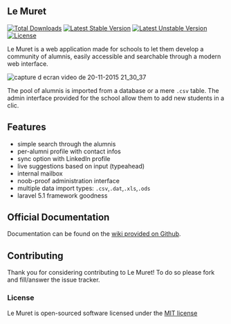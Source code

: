 ## Le Muret

[![Total Downloads](https://poser.pugx.org/rigelk/lemuret/d/total.svg)](https://packagist.org/packages/rigelk/lemuret)
[![Latest Stable Version](https://poser.pugx.org/rigelk/lemuret/v/stable.svg)](https://packagist.org/packages/rigelk/lemuret)
[![Latest Unstable Version](https://poser.pugx.org/rigelk/lemuret/v/unstable.svg)](https://packagist.org/packages/rigelk/lemuret)
[![License](https://poser.pugx.org/rigelk/lemuret/license.svg)](https://packagist.org/packages/rigelk/lemuret)

Le Muret is a web application made for schools to let them develop a community of alumnis, easily accessible and searchable through a modern web interface.

![capture d ecran video de 20-11-2015 21_30_37](https://cloud.githubusercontent.com/assets/6329880/11312414/301179a2-8fd6-11e5-8f53-1545ee2dbe54.gif)

The pool of alumnis is imported from a database or a mere `.csv` table. The admin interface provided for the school allow them to add new students in a clic.

## Features

- simple search through the alumnis
- per-alumni profile with contact infos
- sync option with LinkedIn profile
- live suggestions based on input (typeahead)
- internal mailbox
- noob-proof administration interface
- multiple data import types: `.csv`,`.dat`,`.xls`,`.ods` 
- laravel 5.1 framework goodness

## Official Documentation

Documentation can be found on the [wiki provided on Github](https://github.com/rigelk/lemuret/wiki).

## Contributing

Thank you for considering contributing to Le Muret! To do so please fork and fill/answer the issue tracker.

### License

Le Muret is open-sourced software licensed under the [MIT license](http://opensource.org/licenses/MIT)
